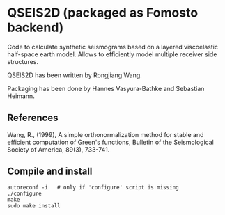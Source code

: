 # QSEIS2D (packaged as Fomosto backend)
 
Code to calculate synthetic seismograms based on a layered viscoelastic half-space earth model. Allows to efficiently model multiple receiver side structures.

QSEIS2D has been written by Rongjiang Wang.

Packaging has been done by Hannes Vasyura-Bathke and Sebastian Heimann.

## References

Wang, R., (1999), A simple orthonormalization method for stable and efficient computation of Green's functions, Bulletin of the Seismological Society of America, 89(3), 733-741.

## Compile and install

```
autoreconf -i   # only if 'configure' script is missing
./configure
make
sudo make install
```

